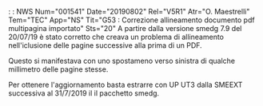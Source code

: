  :  : NWS Num="001541" Date="20190802" Rel="V5R1" Atr="O. Maestrelli" Tem="TEC" App="NS" Tit="G53 :  Correzione allineamento documento pdf        multipagina importato" Sts="20"
A partire dalla versione smedg 7.9 del 20/07/19 è stato corretto che creava un problema di allineamento nell'iclusione delle pagine successive alla prima di un PDF.

Questo si manifestava con uno spostameno verso sinistra di qualche millimetro delle pagine stesse.

Per ottenere l'aggiornamento basta estrarre con UP UT3 dalla SMEEXT successiva al 31/7/2019 il il pacchetto smedg.
